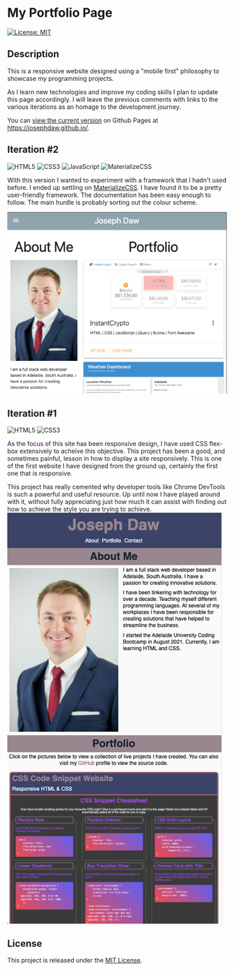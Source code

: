 # My Portfolio Page
[![License: MIT](https://img.shields.io/badge/License-MIT-yellow.svg)](https://opensource.org/licenses/MIT)

## Description
This is a responsive website designed using a "mobile first" philosophy to showcase my programming projects.

As I learn new technologies and improve my coding skills I plan to update this page accordingly. I will leave the previous comments with links to the various iterations as an homage to the development journey.

You can [view the current version](https://josephdaw.github.io/) on Github Pages at https://josephdaw.github.io/.

## Iteration #2
![HTML5](https://img.shields.io/badge/html5-%23E34F26.svg?&logo=html5&logoColor=white)
![CSS3](https://img.shields.io/badge/css3-%231572B6.svg?&logo=css3&logoColor=white)
![JavaScript](https://img.shields.io/badge/javascript-%23323330.svg?&logo=javascript&logoColor=%23F7DF1E)
![MaterializeCSS](https://img.shields.io/badge/materialize-ee6e73.svg)

With this version I wanted to experiment with a framework that I hadn't used before. I ended up settling on [MaterializeCSS](https://materializecss.com/). I have found it to be a pretty user-friendly framework. The documentation has been easy enough to follow. The main hurdle is probably sorting out the colour scheme.

![site version two preview](assets/img/portfolio-v2-screenshot.png)

## Iteration #1
![HTML5](https://img.shields.io/badge/html5-%23E34F26.svg?&logo=html5&logoColor=white)
![CSS3](https://img.shields.io/badge/css3-%231572B6.svg?&logo=css3&logoColor=white)

As the focus of this site has been responsive design, I have used CSS flex-box extensively to acheive this objective. This project has been a good, and sometimes painful, lesson in how to display a site responsively. This is one of the first website I have designed from the ground up, certainly the first one that is responsive.

This project has really cemented why developer tools like Chrome DevTools is such a powerful and useful resource. Up until now I have played around with it, without fully appreciating just how much it can assist with finding out how to achieve the style you are trying to achieve.
![site version one preview](assets/img/portfolio-v1-screenshot.png)


## License
This project is released under the [MIT License](LICENSE).